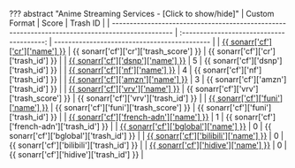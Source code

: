 ??? abstract "Anime Streaming Services - [Click to show/hide]"
    | Custom Format                                                                                   |                   Score                   | Trash ID                                     |
    | ----------------------------------------------------------------------------------------------- | :---------------------------------------: | -------------------------------------------- |
    | [{{ sonarr['cf']['cr']['name'] }}](/Sonarr/sonarr-collection-of-custom-formats/#cr)             |  {{ sonarr['cf']['cr']['trash_score'] }}  | {{ sonarr['cf']['cr']['trash_id'] }}         |
    | [{{ sonarr['cf']['dsnp']['name'] }}](/Sonarr/sonarr-collection-of-custom-formats/#dsnp)         |                     5                     | {{ sonarr['cf']['dsnp']['trash_id'] }}       |
    | [{{ sonarr['cf']['nf']['name'] }}](/Sonarr/sonarr-collection-of-custom-formats/#nf)             |                     4                     | {{ sonarr['cf']['nf']['trash_id'] }}         |
    | [{{ sonarr['cf']['amzn']['name'] }}](/Sonarr/sonarr-collection-of-custom-formats/#amzn)         |                     3                     | {{ sonarr['cf']['amzn']['trash_id'] }}       |
    | [{{ sonarr['cf']['vrv']['name'] }}](/Sonarr/sonarr-collection-of-custom-formats/#vrv)           | {{ sonarr['cf']['vrv']['trash_score'] }}  | {{ sonarr['cf']['vrv']['trash_id'] }}        |
    | [{{ sonarr['cf']['funi']['name'] }}](/Sonarr/sonarr-collection-of-custom-formats/#funi)         | {{ sonarr['cf']['funi']['trash_score'] }} | {{ sonarr['cf']['funi']['trash_id'] }}       |
    | [{{ sonarr['cf']['french-adn']['name'] }}](/Sonarr/sonarr-collection-of-custom-formats/#adn)    |                     1                     | {{ sonarr['cf']['french-adn']['trash_id'] }} |
    | [{{ sonarr['cf']['bglobal']['name'] }}](/Sonarr/sonarr-collection-of-custom-formats/#b-global)  |                     0                     | {{ sonarr['cf']['bglobal']['trash_id'] }}    |
    | [{{ sonarr['cf']['bilibili']['name'] }}](/Sonarr/sonarr-collection-of-custom-formats/#bilibili) |                     0                     | {{ sonarr['cf']['bilibili']['trash_id'] }}   |
    | [{{ sonarr['cf']['hidive']['name'] }}](/Sonarr/sonarr-collection-of-custom-formats/#hidive)     |                     0                     | {{ sonarr['cf']['hidive']['trash_id'] }}     |
